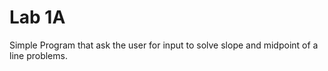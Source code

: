 # Lab 1A

Simple Program that ask the user for input to solve slope and midpoint of a line problems.

